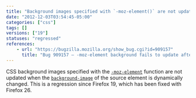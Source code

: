 ```yaml
---
title: "Background images specified with `-moz-element()` are not updated"
date: "2012-12-03T03:54:45-05:00"
categories: ["css"]
tags: []
versions: ["19"]
statuses: "regressed"
references:
    - url: "https://bugzilla.mozilla.org/show_bug.cgi?id=909157"
      title: "Bug 909157 – -moz-element background fails to update after image reloads"
---
```

CSS background images specified with the [`-moz-element`](https://developer.mozilla.org/docs/Web/CSS/-moz-element) function are not updated when the [`background-image`](https://developer.mozilla.org/docs/Web/CSS/background-image) of the source element is dynamically changed. This is a regression since Firefox 19, which has been fixed with Firefox 26.
